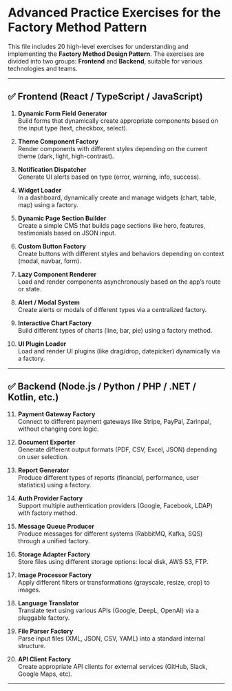 
# Advanced Practice Exercises for the Factory Method Pattern

This file includes 20 high-level exercises for understanding and implementing the **Factory Method Design Pattern**. The exercises are divided into two groups: **Frontend** and **Backend**, suitable for various technologies and teams.

---

## ✅ Frontend (React / TypeScript / JavaScript)

1. **Dynamic Form Field Generator**  
   Build forms that dynamically create appropriate components based on the input type (text, checkbox, select).

2. **Theme Component Factory**  
   Render components with different styles depending on the current theme (dark, light, high-contrast).

3. **Notification Dispatcher**  
   Generate UI alerts based on type (error, warning, info, success).

4. **Widget Loader**  
   In a dashboard, dynamically create and manage widgets (chart, table, map) using a factory.

5. **Dynamic Page Section Builder**  
   Create a simple CMS that builds page sections like hero, features, testimonials based on JSON input.

6. **Custom Button Factory**  
   Create buttons with different styles and behaviors depending on context (modal, navbar, form).

7. **Lazy Component Renderer**  
   Load and render components asynchronously based on the app’s route or state.

8. **Alert / Modal System**  
   Create alerts or modals of different types via a centralized factory.

9. **Interactive Chart Factory**  
   Build different types of charts (line, bar, pie) using a factory method.

10. **UI Plugin Loader**  
    Load and render UI plugins (like drag/drop, datepicker) dynamically via a factory.

---

## ✅ Backend (Node.js / Python / PHP / .NET / Kotlin, etc.)

11. **Payment Gateway Factory**  
    Connect to different payment gateways like Stripe, PayPal, Zarinpal, without changing core logic.

12. **Document Exporter**  
    Generate different output formats (PDF, CSV, Excel, JSON) depending on user selection.

13. **Report Generator**  
    Produce different types of reports (financial, performance, user statistics) using a factory.

14. **Auth Provider Factory**  
    Support multiple authentication providers (Google, Facebook, LDAP) with factory method.

15. **Message Queue Producer**  
    Produce messages for different systems (RabbitMQ, Kafka, SQS) through a unified factory.

16. **Storage Adapter Factory**  
    Store files using different storage options: local disk, AWS S3, FTP.

17. **Image Processor Factory**  
    Apply different filters or transformations (grayscale, resize, crop) to images.

18. **Language Translator**  
    Translate text using various APIs (Google, DeepL, OpenAI) via a pluggable factory.

19. **File Parser Factory**  
    Parse input files (XML, JSON, CSV, YAML) into a standard internal structure.

20. **API Client Factory**  
    Create appropriate API clients for external services (GitHub, Slack, Google Maps, etc).

---

